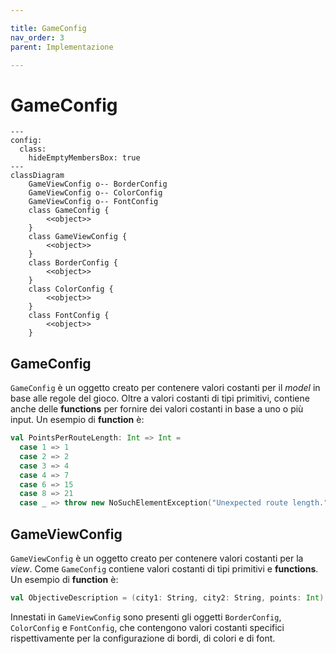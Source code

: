```yaml
---

title: GameConfig
nav_order: 3
parent: Implementazione

---
```


# GameConfig

```mermaid
---
config:
  class:
    hideEmptyMembersBox: true
---
classDiagram
    GameViewConfig o-- BorderConfig
    GameViewConfig o-- ColorConfig
    GameViewConfig o-- FontConfig
    class GameConfig {
        <<object>>
    }
    class GameViewConfig {
        <<object>>
    }
    class BorderConfig {
        <<object>>
    }
    class ColorConfig {
        <<object>>
    }
    class FontConfig {
        <<object>>
    }
```

## GameConfig

`GameConfig` è un oggetto creato per contenere valori costanti per il *model* in base alle regole del gioco. Oltre a
valori costanti di tipi primitivi, contiene anche delle **functions** per fornire dei valori costanti in base a uno o
più input. Un esempio di **function** è:
```scala 3
val PointsPerRouteLength: Int => Int =
  case 1 => 1
  case 2 => 2
  case 3 => 4
  case 4 => 7
  case 6 => 15
  case 8 => 21
  case _ => throw new NoSuchElementException("Unexpected route length.")
```

## GameViewConfig

`GameViewConfig` è un oggetto creato per contenere valori costanti per la *view*. Come `GameConfig` contiene valori
costanti di tipi primitivi e **functions**. Un esempio di **function** è:
```scala 3
val ObjectiveDescription = (city1: String, city2: String, points: Int) => f"Connect the cities $city1 and $city2\n\nPoints: $points"
```
Innestati in `GameViewConfig` sono presenti gli oggetti `BorderConfig`, `ColorConfig` e `FontConfig`, che contengono
valori costanti specifici rispettivamente per la configurazione di bordi, di colori e di font.